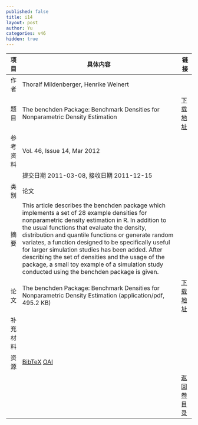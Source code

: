 ```yaml
---
published: false
title: i14
layout: post
author: Yu
categories: v46
hidden: true
---
```


| 项目 | 具体内容 | 链接 |
|---:|---|---|
| 作者 | Thoralf Mildenberger, Henrike Weinert| |
| 题目 |The benchden Package: Benchmark Densities for Nonparametric Density Estimation | [下载地址](http://www.jstatsoft.org/v46/i14/paper) |
| 参考资料 |Vol. 46, Issue 14, Mar 2012 | |
| | 提交日期 2011-03-08, 接收日期 2011-12-15| | 
| 类别 | 论文| |
| 摘要 | This article describes the benchden package which implements a set of 28 example densities for nonparametric density estimation in R. In addition to the usual functions that evaluate the density, distribution and quantile functions or generate random variates, a function designed to be specifically useful for larger simulation studies has been added. After describing the set of densities and the usage of the package, a small toy example of a simulation study conducted using the benchden package is given.| |
| 论文 | The benchden Package: Benchmark Densities for Nonparametric Density Estimation  (application/pdf, 495.2 KB)| [下载地址](http://www.jstatsoft.org/v46/i14/paper) |
| 补充材料 | | |
| 资源 | [BibTeX](http://www.jstatsoft.org/v46/i14/bibtex) [OAI](http://www.jstatsoft.org/oai?verb=GetRecord&identifier=oai.jstatsoft/v46/i14&prefix=oai_dc)| |
| |  | [返回卷目录]({{site.baseurl}}/volume/v46.html) |